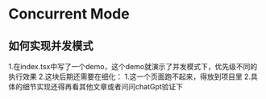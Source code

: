 # Concurrent Mode

## 如何实现并发模式

1.在index.tsx中写了一个demo，这个demo就演示了并发模式下，优先级不同的执行效果
2.这块后期还需要在细化：
    1.这一个页面跑不起来，得放到项目里
    2.具体的细节实现还得再看其他文章或者问问chatGpt验证下
